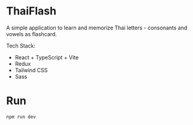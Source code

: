 # ThaiFlash

A simple application to learn and memorize Thai letters - consonants and vowels as flashcard.

Tech Stack:
- React + TypeScript + Vite
- Redux
- Tailwind CSS
- Sass

# Run

    npm run dev
